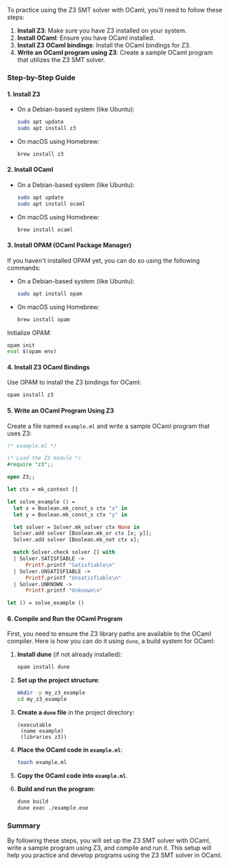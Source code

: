 To practice using the Z3 SMT solver with OCaml, you'll need to follow these steps:

1. **Install Z3**: Make sure you have Z3 installed on your system.
2. **Install OCaml**: Ensure you have OCaml installed.
3. **Install Z3 OCaml bindings**: Install the OCaml bindings for Z3.
4. **Write an OCaml program using Z3**: Create a sample OCaml program that utilizes the Z3 SMT solver.

### Step-by-Step Guide

#### 1. Install Z3

- On a Debian-based system (like Ubuntu):
  ```bash
  sudo apt update
  sudo apt install z3
  ```

- On macOS using Homebrew:
  ```bash
  brew install z3
  ```

#### 2. Install OCaml

- On a Debian-based system (like Ubuntu):
  ```bash
  sudo apt update
  sudo apt install ocaml
  ```

- On macOS using Homebrew:
  ```bash
  brew install ocaml
  ```

#### 3. Install OPAM (OCaml Package Manager)

If you haven't installed OPAM yet, you can do so using the following commands:

- On a Debian-based system (like Ubuntu):
  ```bash
  sudo apt install opam
  ```

- On macOS using Homebrew:
  ```bash
  brew install opam
  ```

Initialize OPAM:
```bash
opam init
eval $(opam env)
```

#### 4. Install Z3 OCaml Bindings

Use OPAM to install the Z3 bindings for OCaml:
```bash
opam install z3
```

#### 5. Write an OCaml Program Using Z3

Create a file named `example.ml` and write a sample OCaml program that uses Z3:

```ocaml
(* example.ml *)

(* Load the Z3 module *)
#require "z3";;

open Z3;;

let ctx = mk_context []

let solve_example () =
  let x = Boolean.mk_const_s ctx "x" in
  let y = Boolean.mk_const_s ctx "y" in

  let solver = Solver.mk_solver ctx None in
  Solver.add solver [Boolean.mk_or ctx [x; y]];
  Solver.add solver [Boolean.mk_not ctx x];

  match Solver.check solver [] with
  | Solver.SATISFIABLE ->
      Printf.printf "Satisfiable\n"
  | Solver.UNSATISFIABLE ->
      Printf.printf "Unsatisfiable\n"
  | Solver.UNKNOWN ->
      Printf.printf "Unknown\n"

let () = solve_example ()
```

#### 6. Compile and Run the OCaml Program

First, you need to ensure the Z3 library paths are available to the OCaml compiler. Here is how you can do it using `dune`, a build system for OCaml:

1. **Install dune** (if not already installed):
   ```bash
   opam install dune
   ```

2. **Set up the project structure**:
   ```bash
   mkdir -p my_z3_example
   cd my_z3_example
   ```

3. **Create a `dune` file** in the project directory:
   ```plaintext
   (executable
    (name example)
    (libraries z3))
   ```

4. **Place the OCaml code in `example.ml`**:
   ```bash
   touch example.ml
   ```

5. **Copy the OCaml code into `example.ml`**.

6. **Build and run the program**:
   ```bash
   dune build
   dune exec ./example.exe
   ```

### Summary

By following these steps, you will set up the Z3 SMT solver with OCaml, write a sample program using Z3, and compile and run it. This setup will help you practice and develop programs using the Z3 SMT solver in OCaml.